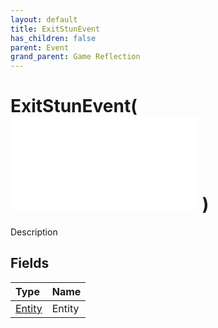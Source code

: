 ```yaml
---
layout: default
title: ExitStunEvent
has_children: false
parent: Event
grand_parent: Game Reflection
---
```

# ExitStunEvent( ![ EntityEventBase ](/game-reflection/events/entity_event_base.md) )
Description 

## Fields
| Type | Name |
|:-------------|:--------------|
| [Entity](/game-reflection/classes/entity.md) | Entity |
